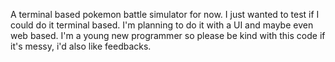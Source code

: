 A terminal based pokemon battle simulator for now. I just wanted to test if I could do it terminal based. I'm planning to do it with a UI and maybe even web based.
I'm a young new programmer so please be kind with this code if it's messy, i'd also like feedbacks.
